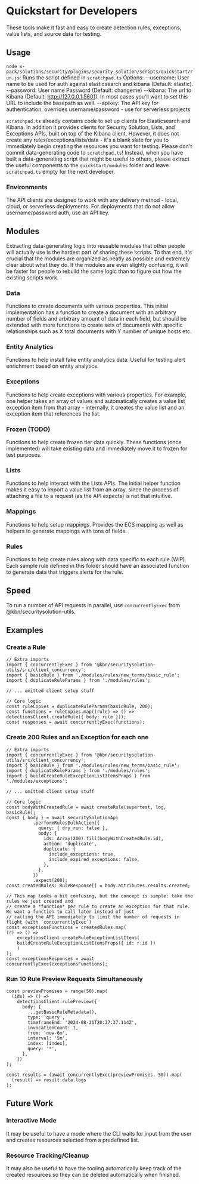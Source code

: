 # Quickstart for Developers

These tools make it fast and easy to create detection rules, exceptions, value lists, and source data for testing.

## Usage

`node x-pack/solutions/security/plugins/security_solution/scripts/quickstart/run.js`: Runs the script defined in `scratchpad.ts`
Options:
--username: User name to be used for auth against elasticsearch and kibana (Default: elastic).
--password: User name Password (Default: changeme)
--kibana: The url to Kibana (Default: http://127.0.0.1:5601). In most cases you'll want to set this URL to include the basepath as well.
--apikey: The API key for authentication, overrides username/password - use for serverless projects

`scratchpad.ts` already contains code to set up clients for Elasticsearch and Kibana. In addition it provides clients for Security Solution, Lists, and Exceptions APIs, built on top of the Kibana client. However, it does not create any rules/exceptions/lists/data - it's a blank slate for you to immediately begin creating the resources you want for testing. Please don't commit data-generating code to `scratchpad.ts`! Instead, when you have built a data-generating script that might be useful to others, please extract the useful components to the `quickstart/modules` folder and leave `scratchpad.ts` empty for the next developer.

### Environments

The API clients are designed to work with any delivery method - local, cloud, or serverless deployments. For deployments that do not allow username/password auth, use an API key.

## Modules

Extracting data-generating logic into reusable modules that other people will actually use is the hardest part of sharing these scripts. To that end, it's crucial that the modules are organized as neatly as possible and extremely clear about what they do. If the modules are even slightly confusing, it will be faster for people to rebuild the same logic than to figure out how the existing scripts work.

### Data

Functions to create documents with various properties. This initial implementation has a function to create a document with an arbitrary number of fields and arbitrary amount of data in each field, but should be extended with more functions to create sets of documents with specific relationships such as X total documents with Y number of unique hosts etc.

### Entity Analytics

Functions to help install fake entity analytics data. Useful for testing alert enrichment based on entity analytics.

### Exceptions

Functions to help create exceptions with various properties. For example, one helper takes an array of values and automatically creates a value list exception item from that array - internally, it creates the value list and an exception item that references the list.

### Frozen (TODO)

Functions to help create frozen tier data quickly. These functions (once implemented) will take existing data and immediately move it to frozen for test purposes.

### Lists

Functions to help interact with the Lists APIs. The initial helper function makes it easy to import a value list from an array, since the process of attaching a file to a request (as the API expects) is not that intuitive.

### Mappings

Functions to help setup mappings. Provides the ECS mapping as well as helpers to generate mappings with tons of fields.

### Rules

Functions to help create rules along with data specific to each rule (WIP). Each sample rule defined in this folder should have an associated function to generate data that triggers alerts for the rule.

## Speed

To run a number of API requests in parallel, use `concurrentlyExec` from @kbn/securitysolution-utils.

## Examples

### Create a Rule

```
// Extra imports
import { concurrentlyExec } from '@kbn/securitysolution-utils/src/client_concurrency';
import { basicRule } from './modules/rules/new_terms/basic_rule';
import { duplicateRuleParams } from './modules/rules';

// ... omitted client setup stuff

// Core logic
const ruleCopies = duplicateRuleParams(basicRule, 200);
const functions = ruleCopies.map((rule) => () => detectionsClient.createRule({ body: rule }));
const responses = await concurrentlyExec(functions);
```

### Create 200 Rules and an Exception for each one

```
// Extra imports
import { concurrentlyExec } from '@kbn/securitysolution-utils/src/client_concurrency';
import { basicRule } from './modules/rules/new_terms/basic_rule';
import { duplicateRuleParams } from './modules/rules';
import { buildCreateRuleExceptionListItemsProps } from './modules/exceptions';

// ... omitted client setup stuff

// Core logic
const bodyWithCreatedRule = await createRule(supertest, log, basicRule);
const { body } = await securitySolutionApi
          .performRulesBulkAction({
            query: { dry_run: false },
            body: {
              ids: Array(200).fill(bodyWithCreatedRule.id),
              action: 'duplicate',
              duplicate: {
                include_exceptions: true,
                include_expired_exceptions: false,
              },
            },
          })
          .expect(200);
const createdRules: RuleResponse[] = body.attributes.results.created;

// This map looks a bit confusing, but the concept is simple: take the rules we just created and
// create a *function* per rule to create an exception for that rule. We want a function to call later instead of just
// calling the API immediately to limit the number of requests in flight (with `concurrentlyExec`)
const exceptionsFunctions = createdRules.map(
(r) => () =>
    exceptionsClient.createRuleExceptionListItems(
    buildCreateRuleExceptionListItemsProps({ id: r.id })
    )
);
const exceptionsResponses = await concurrentlyExec(exceptionsFunctions);
```

### Run 10 Rule Preview Requests Simultaneously

```
const previewPromises = range(50).map(
  (idx) => () =>
    detectionsClient.rulePreview({
      body: {
        ...getBasicRuleMetadata(),
        type: 'query',
        timeframeEnd: '2024-08-21T20:37:37.114Z',
        invocationCount: 1,
        from: 'now-6m',
        interval: '5m',
        index: [index],
        query: '*',
      },
    })
);

const results = (await concurrentlyExec(previewPromises, 50)).map(
  (result) => result.data.logs
);
```

## Future Work

### Interactive Mode

It may be useful to have a mode where the CLI waits for input from the user and creates resources selected from a predefined list.

### Resource Tracking/Cleanup

It may also be useful to have the tooling automatically keep track of the created resources so they can be deleted automatically when finished.
